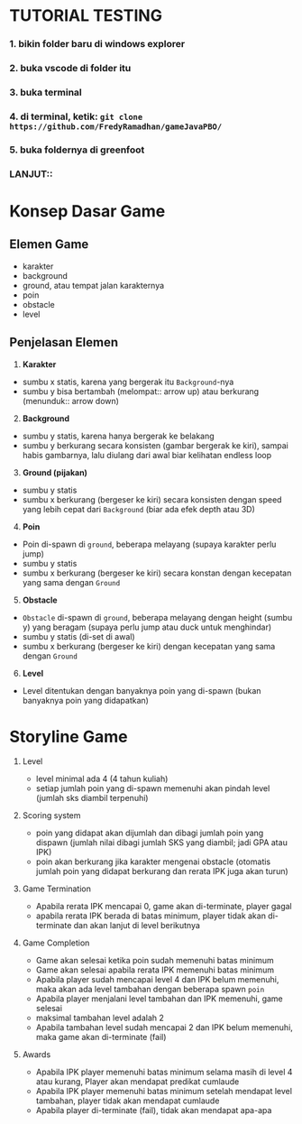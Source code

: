 # TUTORIAL TESTING

### 1. bikin folder baru di windows explorer 
### 2. buka vscode di folder itu
### 3. buka terminal
### 4. di terminal, ketik: `git clone https://github.com/FredyRamadhan/gameJavaPBO/`
### 5. buka foldernya di greenfoot

### LANJUT::

# Konsep Dasar Game

## Elemen Game

- karakter
- background
- ground, atau tempat jalan karakternya
- poin
- obstacle
- level
  
## Penjelasan Elemen

1. **Karakter**
- sumbu x statis, karena yang bergerak itu `Background`-nya
- sumbu y bisa bertambah (melompat:: arrow up) atau berkurang (menunduk:: arrow down)

2. **Background**
- sumbu y statis, karena hanya bergerak ke belakang
- sumbu y berkurang secara konsisten (gambar bergerak ke kiri), sampai habis gambarnya, lalu diulang dari awal biar kelihatan endless loop
  
3. **Ground (pijakan)**
- sumbu y statis
- sumbu x berkurang (bergeser ke kiri) secara konsisten dengan speed yang lebih cepat dari `Background` (biar ada efek depth atau 3D)
  
4. **Poin**
- Poin di-spawn di `ground`, beberapa melayang (supaya karakter perlu jump)
- sumbu y statis
- sumbu x berkurang (bergeser ke kiri) secara konstan dengan kecepatan yang sama dengan `Ground`
  
5. **Obstacle**
- `Obstacle` di-spawn di `ground`, beberapa melayang dengan height (sumbu y) yang beragam (supaya perlu jump atau duck untuk menghindar)
- sumbu y statis (di-set di awal)
- sumbu x berkurang (bergeser ke kiri) dengan kecepatan yang sama dengan `Ground`
  
6. **Level**
- Level ditentukan dengan banyaknya poin yang di-spawn (bukan banyaknya poin yang didapatkan)

# Storyline Game
1. Level
   - level minimal ada 4 (4 tahun kuliah) 
   - setiap jumlah poin yang di-spawn memenuhi akan pindah level (jumlah sks diambil terpenuhi)
     
2. Scoring system
   - poin yang didapat akan dijumlah dan dibagi jumlah poin yang dispawn (jumlah nilai dibagi jumlah SKS yang diambil; jadi GPA atau IPK)
   - poin akan berkurang jika karakter mengenai obstacle (otomatis jumlah poin yang didapat berkurang dan rerata IPK juga akan turun)
     
3. Game Termination
   - Apabila rerata IPK mencapai 0, game akan di-terminate, player gagal
   - apabila rerata IPK berada di batas minimum, player tidak akan di-terminate dan akan lanjut di level berikutnya
     
4. Game Completion
   - Game akan selesai ketika poin sudah memenuhi batas minimum
   - Game akan selesai apabila rerata IPK memenuhi batas minimum
   - Apabila player sudah mencapai level 4 dan IPK belum memenuhi, maka akan ada level tambahan dengan beberapa spawn `poin`
   - Apabila player menjalani level tambahan dan IPK memenuhi, game selesai
   - maksimal tambahan level adalah 2
   - Apabila tambahan level sudah mencapai 2 dan IPK belum memenuhi, maka game akan di-terminate (fail)
  
5. Awards
   - Apabila IPK player memenuhi batas minimum selama masih di level 4 atau kurang, Player akan mendapat predikat cumlaude
   - Apabila IPK player memenuhi batas minimum setelah mendapat level tambahan, player tidak akan mendapat cumlaude
   - Apabila player di-terminate (fail), tidak akan mendapat apa-apa


   
